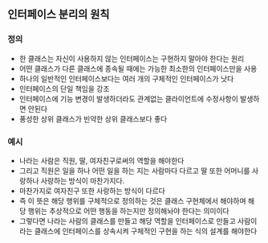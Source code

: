 ## 인터페이스 분리의 원칙

### 정의
- 한 클래스는 자신이 사용하지 않는 인터페이스는 구현하지 말아야 한다는 원리
- 어떤 클래스가 다른 클래스에 종속될 때에는 가능한 최소한의 인터페이스만을 사용
- 하나의 일반적인 인터페이스보다는 여러 개의 구체적인 인터페이스가 낫다
- 인터페이스의 단일 책임을 강조
- 인터페이스에 기능 변경이 발생하더라도 관계없는 클라이언트에 수정사항이 발생하면 안된다
- 풍성한 상위 클래스가 빈약한 상위 클래스보다 좋다


### 예시
- 나라는 사람은 직원, 딸, 여자친구로써의 역할을 해야한다 
- 그리고 직원은 일을 하나 어떤 일을 하는 지는 사람마다 다르고 딸 또한 어머니를 사랑하나 사랑하는 방식이 마찬가지다.
- 마찬가지로 여자친구 또한 사랑하는 방식이 다르다
- 즉 이 뜻은 해당 행위를 구체적으로 정의하는 것은 클래스 구현체에서 해야하며 해당 행위는 추상적으로 어떤 행동을 하는지만 정의해놔야 한다는 의미이다
- 그렇다면 나라는 사람의 클래스를 만들고 해당 역할을 인터페이스로 만들고 사람이라는 클래스에 인터페이스를 상속시켜 구체적인 구현을 하는 식의 설계를 해야한다